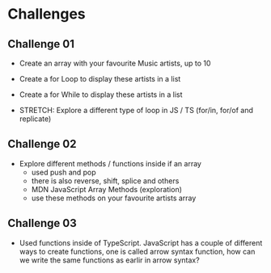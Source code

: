 # Challenges

## Challenge 01

* Create an array with your favourite Music artists, up to 10
* Create a for Loop to display these artists in a list
* Create a for While to display these artists in a list

* STRETCH: Explore a different type of loop in JS / TS (for/in, for/of and replicate)

## Challenge 02

* Explore different methods / functions inside if an array
  * used push and pop
  * there is also reverse, shift, splice and others
  * MDN JavaScript Array Methods (exploration)
  * use these methods on your favourite artists array

## Challenge 03

* Used functions inside of TypeScript. JavaScript has a couple of different ways to create functions, one is called arrow syntax function, how can we write the same functions as earlir in arrow syntax?

